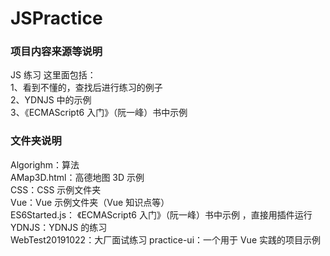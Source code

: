# JSPractice

### 项目内容来源等说明

JS 练习
这里面包括：  
1、看到不懂的，查找后进行练习的例子  
2、YDNJS 中的示例  
3、《ECMAScript6 入门》（阮一峰）书中示例

### 文件夹说明

Algorighm：算法  
AMap3D.html：高德地图 3D 示例  
CSS：CSS 示例文件夹  
Vue：Vue 示例文件夹（Vue 知识点等）  
ES6Started.js： 《ECMAScript6 入门》（阮一峰）书中示例 ，直接用插件运行  
YDNJS：YDNJS 的练习  
WebTest20191022：大厂面试练习
practice-ui：一个用于 Vue 实践的项目示例
